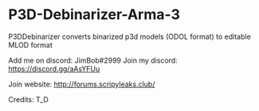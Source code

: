# P3D-Debinarizer-Arma-3
P3DDebinarizer converts binarized p3d models (ODOL format) to editable MLOD format


Add me on discord: JimBob#2999
Join my discord: https://discord.gg/aAsYFUu



Join website: http://forums.scripyleaks.club/

Credits:
T_D
